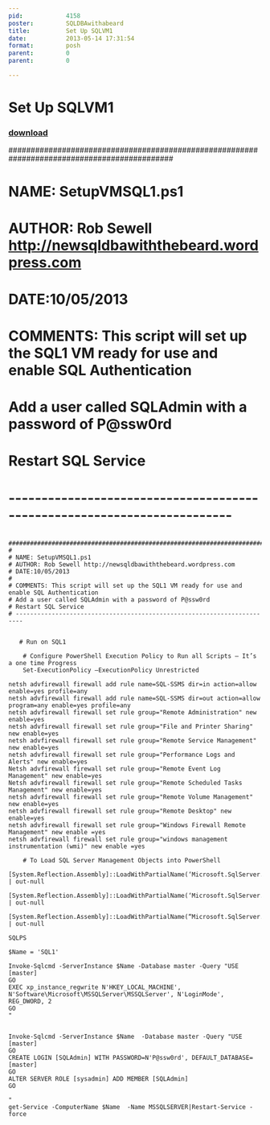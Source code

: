 ```yaml
---
pid:            4158
poster:         SQLDBAwithabeard
title:          Set Up SQLVM1
date:           2013-05-14 17:31:54
format:         posh
parent:         0
parent:         0

---
```


# Set Up SQLVM1

### [download](4158.ps1)

   #############################################################################################
#
# NAME: SetupVMSQL1.ps1
# AUTHOR: Rob Sewell http://newsqldbawiththebeard.wordpress.com
# DATE:10/05/2013
#
# COMMENTS: This script will set up the SQL1 VM ready for use and enable SQL Authentication
# Add a user called SQLAdmin with a password of P@ssw0rd
# Restart SQL Service
# ------------------------------------------------------------------------


```posh
   #############################################################################################
#
# NAME: SetupVMSQL1.ps1
# AUTHOR: Rob Sewell http://newsqldbawiththebeard.wordpress.com
# DATE:10/05/2013
#
# COMMENTS: This script will set up the SQL1 VM ready for use and enable SQL Authentication
# Add a user called SQLAdmin with a password of P@ssw0rd
# Restart SQL Service
# ------------------------------------------------------------------------

   
   # Run on SQL1

    # Configure PowerShell Execution Policy to Run all Scripts – It’s a one time Progress
    Set-ExecutionPolicy –ExecutionPolicy Unrestricted

netsh advfirewall firewall add rule name=SQL-SSMS dir=in action=allow enable=yes profile=any
netsh advfirewall firewall add rule name=SQL-SSMS dir=out action=allow program=any enable=yes profile=any
netsh advfirewall firewall set rule group="Remote Administration" new enable=yes
netsh advfirewall firewall set rule group="File and Printer Sharing" new enable=yes
netsh advfirewall firewall set rule group="Remote Service Management" new enable=yes
netsh advfirewall firewall set rule group="Performance Logs and Alerts" new enable=yes
Netsh advfirewall firewall set rule group="Remote Event Log Management" new enable=yes
Netsh advfirewall firewall set rule group="Remote Scheduled Tasks Management" new enable=yes
netsh advfirewall firewall set rule group="Remote Volume Management" new enable=yes
netsh advfirewall firewall set rule group="Remote Desktop" new enable=yes
netsh advfirewall firewall set rule group="Windows Firewall Remote Management" new enable =yes
netsh advfirewall firewall set rule group="windows management instrumentation (wmi)" new enable =yes

    # To Load SQL Server Management Objects into PowerShell
    [System.Reflection.Assembly]::LoadWithPartialName(‘Microsoft.SqlServer.SMO’)  | out-null
    [System.Reflection.Assembly]::LoadWithPartialName(‘Microsoft.SqlServer.SMOExtended’)  | out-null
    [System.Reflection.Assembly]::LoadWithPartialName(“Microsoft.SqlServer.SqlWmiManagement”) | out-null

SQLPS

$Name = 'SQL1'

Invoke-Sqlcmd -ServerInstance $Name -Database master -Query "USE [master]
GO
EXEC xp_instance_regwrite N'HKEY_LOCAL_MACHINE', N'Software\Microsoft\MSSQLServer\MSSQLServer', N'LoginMode', REG_DWORD, 2
GO
"


Invoke-Sqlcmd -ServerInstance $Name  -Database master -Query "USE [master]
GO
CREATE LOGIN [SQLAdmin] WITH PASSWORD=N'P@ssw0rd', DEFAULT_DATABASE=[master]
GO
ALTER SERVER ROLE [sysadmin] ADD MEMBER [SQLAdmin]
GO

"
get-Service -ComputerName $Name  -Name MSSQLSERVER|Restart-Service -force




```
